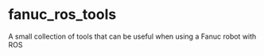 fanuc_ros_tools
===============

A small collection of tools that can be useful when using a Fanuc robot with ROS
